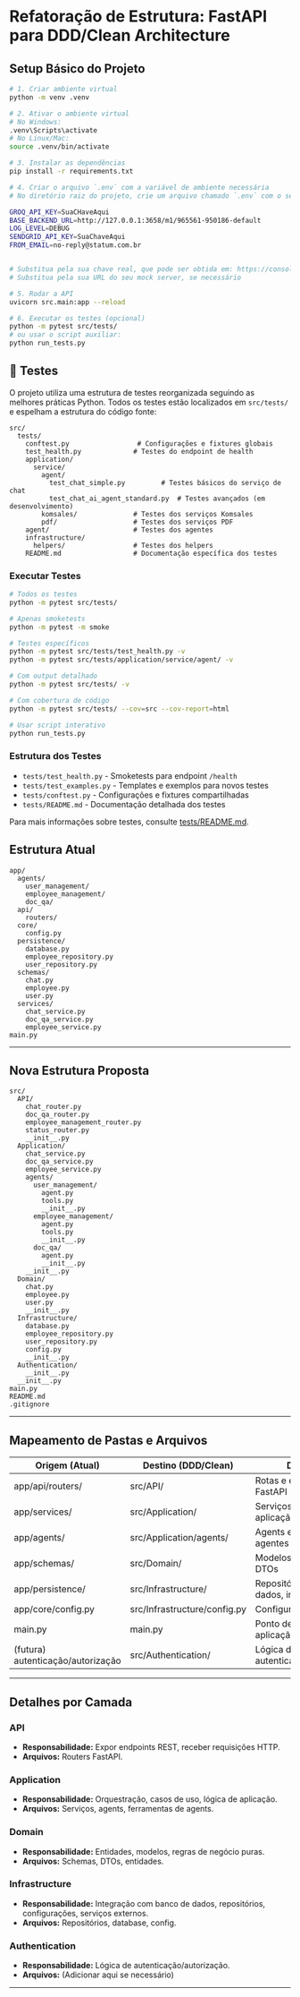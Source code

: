 # Refatoração de Estrutura: FastAPI para DDD/Clean Architecture

## Setup Básico do Projeto

```bash
# 1. Criar ambiente virtual
python -m venv .venv

# 2. Ativar o ambiente virtual
# No Windows:
.venv\Scripts\activate
# No Linux/Mac:
source .venv/bin/activate

# 3. Instalar as dependências
pip install -r requirements.txt

# 4. Criar o arquivo `.env` com a variável de ambiente necessária
# No diretório raiz do projeto, crie um arquivo chamado `.env` com o seguinte conteúdo (copie e cole):

GROQ_API_KEY=SuaCHaveAqui
BASE_BACKEND_URL=http://127.0.0.1:3658/m1/965561-950186-default
LOG_LEVEL=DEBUG
SENDGRID_API_KEY=SuaChaveAqui
FROM_EMAIL=no-reply@statum.com.br


# Substitua pela sua chave real, que pode ser obtida em: https://console.groq.com/keys
# Substitua pela sua URL do seu mock server, se necessário

# 5. Rodar a API
uvicorn src.main:app --reload

# 6. Executar os testes (opcional)
python -m pytest src/tests/
# ou usar o script auxiliar:
python run_tests.py
```

## 🧪 Testes

O projeto utiliza uma estrutura de testes reorganizada seguindo as melhores práticas Python. Todos os testes estão localizados em `src/tests/` e espelham a estrutura do código fonte:

```
src/
  tests/
    conftest.py                 # Configurações e fixtures globais
    test_health.py             # Testes do endpoint de health
    application/
      service/
        agent/
          test_chat_simple.py         # Testes básicos do serviço de chat
          test_chat_ai_agent_standard.py  # Testes avançados (em desenvolvimento)
        komsales/              # Testes dos serviços Komsales
        pdf/                   # Testes dos serviços PDF
    agent/                     # Testes dos agentes
    infrastructure/
      helpers/                 # Testes dos helpers
    README.md                  # Documentação específica dos testes
```

### Executar Testes

```bash
# Todos os testes
python -m pytest src/tests/

# Apenas smoketests
python -m pytest -m smoke

# Testes específicos
python -m pytest src/tests/test_health.py -v
python -m pytest src/tests/application/service/agent/ -v

# Com output detalhado
python -m pytest src/tests/ -v

# Com cobertura de código
python -m pytest src/tests/ --cov=src --cov-report=html

# Usar script interativo
python run_tests.py
```

### Estrutura dos Testes

- `tests/test_health.py` - Smoketests para endpoint `/health`
- `tests/test_examples.py` - Templates e exemplos para novos testes
- `tests/conftest.py` - Configurações e fixtures compartilhadas
- `tests/README.md` - Documentação detalhada dos testes

Para mais informações sobre testes, consulte [tests/README.md](tests/README.md).

## Estrutura Atual

```
app/
  agents/
    user_management/
    employee_management/
    doc_qa/
  api/
    routers/
  core/
    config.py
  persistence/
    database.py
    employee_repository.py
    user_repository.py
  schemas/
    chat.py
    employee.py
    user.py
  services/
    chat_service.py
    doc_qa_service.py
    employee_service.py
main.py
```

---

## Nova Estrutura Proposta

```
src/
  API/
    chat_router.py
    doc_qa_router.py
    employee_management_router.py
    status_router.py
    __init__.py
  Application/
    chat_service.py
    doc_qa_service.py
    employee_service.py
    agents/
      user_management/
        agent.py
        tools.py
        __init__.py
      employee_management/
        agent.py
        tools.py
        __init__.py
      doc_qa/
        agent.py
        __init__.py
    __init__.py
  Domain/
    chat.py
    employee.py
    user.py
    __init__.py
  Infrastructure/
    database.py
    employee_repository.py
    user_repository.py
    config.py
    __init__.py
  Authentication/
    __init__.py
  __init__.py
main.py
README.md
.gitignore
```

---

## Mapeamento de Pastas e Arquivos

| Origem (Atual)                    | Destino (DDD/Clean)          | Descrição                                 |
| --------------------------------- | ---------------------------- | ----------------------------------------- |
| app/api/routers/                  | src/API/                     | Rotas e endpoints FastAPI                 |
| app/services/                     | src/Application/             | Serviços e lógica de aplicação            |
| app/agents/                       | src/Application/agents/      | Agents e ferramentas de agentes           |
| app/schemas/                      | src/Domain/                  | Modelos, entidades, DTOs                  |
| app/persistence/                  | src/Infrastructure/          | Repositórios, banco de dados, integrações |
| app/core/config.py                | src/Infrastructure/config.py | Configurações                             |
| main.py                           | main.py                      | Ponto de entrada da aplicação             |
| (futura) autenticação/autorização | src/Authentication/          | Lógica de autenticação/autorização        |

---

## Detalhes por Camada

### API

- **Responsabilidade:** Expor endpoints REST, receber requisições HTTP.
- **Arquivos:** Routers FastAPI.

### Application

- **Responsabilidade:** Orquestração, casos de uso, lógica de aplicação.
- **Arquivos:** Serviços, agents, ferramentas de agents.

### Domain

- **Responsabilidade:** Entidades, modelos, regras de negócio puras.
- **Arquivos:** Schemas, DTOs, entidades.

### Infrastructure

- **Responsabilidade:** Integração com banco de dados, repositórios, configurações, serviços externos.
- **Arquivos:** Repositórios, database, config.

### Authentication

- **Responsabilidade:** Lógica de autenticação/autorização.
- **Arquivos:** (Adicionar aqui se necessário)

---
